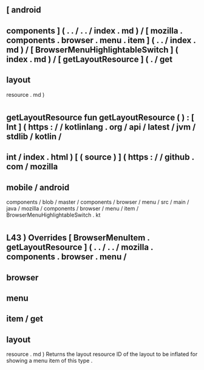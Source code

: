 [
android
-
components
]
(
.
.
/
.
.
/
index
.
md
)
/
[
mozilla
.
components
.
browser
.
menu
.
item
]
(
.
.
/
index
.
md
)
/
[
BrowserMenuHighlightableSwitch
]
(
index
.
md
)
/
[
getLayoutResource
]
(
.
/
get
-
layout
-
resource
.
md
)
#
getLayoutResource
fun
getLayoutResource
(
)
:
[
Int
]
(
https
:
/
/
kotlinlang
.
org
/
api
/
latest
/
jvm
/
stdlib
/
kotlin
/
-
int
/
index
.
html
)
[
(
source
)
]
(
https
:
/
/
github
.
com
/
mozilla
-
mobile
/
android
-
components
/
blob
/
master
/
components
/
browser
/
menu
/
src
/
main
/
java
/
mozilla
/
components
/
browser
/
menu
/
item
/
BrowserMenuHighlightableSwitch
.
kt
#
L43
)
Overrides
[
BrowserMenuItem
.
getLayoutResource
]
(
.
.
/
.
.
/
mozilla
.
components
.
browser
.
menu
/
-
browser
-
menu
-
item
/
get
-
layout
-
resource
.
md
)
Returns
the
layout
resource
ID
of
the
layout
to
be
inflated
for
showing
a
menu
item
of
this
type
.
